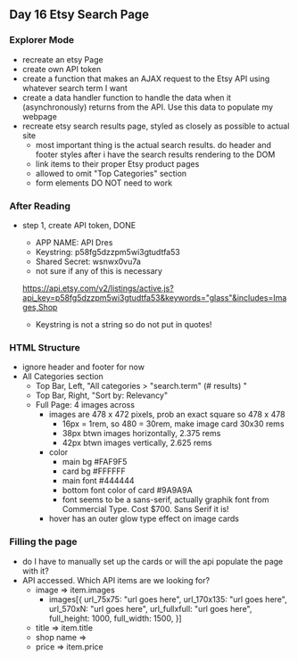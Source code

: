 ## Day 16 Etsy Search Page

### Explorer Mode
- recreate an etsy Page
- create own API token
- create a function that makes an AJAX request to the Etsy API using whatever search term I want
- create a data handler function to handle the data when it (asynchronously) returns from the API. Use this data to populate my webpage
- recreate etsy search results page, styled as closely as possible to actual site
  - most important thing is the actual search results. do header and footer styles after i have the search results rendering to the DOM
  - link items to their proper Etsy product pages
  - allowed to omit "Top Categories" section
  - form elements DO NOT need to work

### After Reading
- step 1, create API token, DONE
  - APP NAME: API Dres
  - Keystring: p58fg5dzzpm5wi3gtudtfa53
  - Shared Secret: wsnwx0vu7a
  - not sure if any of this is necessary

  https://api.etsy.com/v2/listings/active.js?api_key=p58fg5dzzpm5wi3gtudtfa53&keywords="glass"&includes=Images,Shop
  - Keystring is not a string so do not put in quotes!

### HTML Structure
- ignore header and footer for now
- All Categories section
  - Top Bar, Left, "All categories > "search.term" (# results) "
  - Top Bar, Right, "Sort by: Relevancy"
  - Full Page: 4 images across
    - images are 478 x 472 pixels, prob an exact square so 478 x 478
      - 16px = 1rem, so 480 = 30rem, make image card 30x30 rems
      - 38px btwn images horizontally, 2.375 rems
      - 42px btwn images vertically, 2.625 rems
    - color
      - main bg #FAF9F5
      - card bg #FFFFFF
      - main font #444444
      - bottom font color of card #9A9A9A
      - font seems to be a sans-serif, actually graphik font from Commercial Type. Cost $700. Sans Serif it is!
    - hover has an outer glow type effect on image cards

### Filling the page
- do I have to manually set up the cards or will the api populate the page with it?
- API accessed. Which API items are we looking for?
  - image => item.images
    - images[{
      url_75x75: "url goes here",
      url_170x135: "url goes here",
      url_570xN: "url goes here",
      url_fullxfull: "url goes here",
      full_height: 1000,
      full_width: 1500,
      }]
  - title => item.title
  - shop name =>
  - price => item.price
